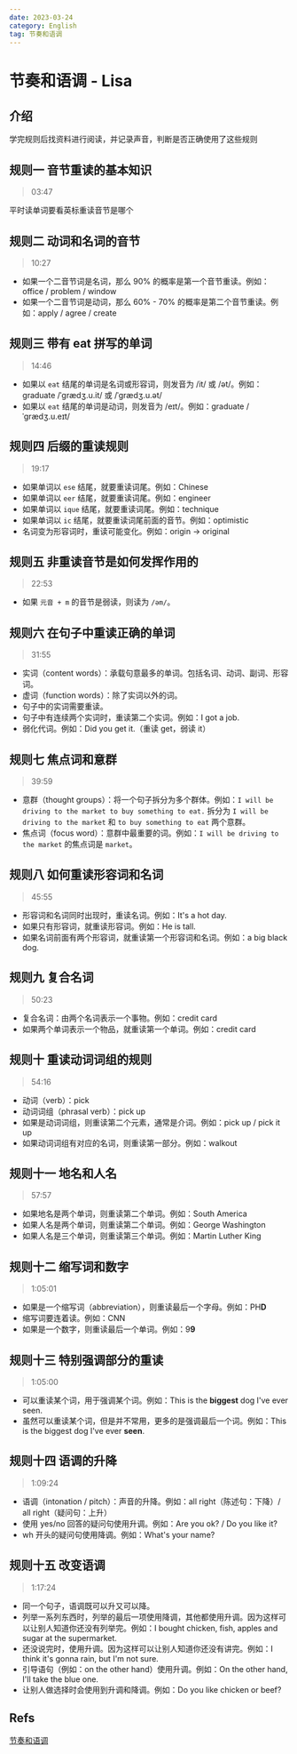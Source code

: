 ```yaml
---
date: 2023-03-24
category: English
tag: 节奏和语调
---
```


# 节奏和语调 - Lisa

## 介绍

学完规则后找资料进行阅读，并记录声音，判断是否正确使用了这些规则

## 规则一 音节重读的基本知识

> 03:47

平时读单词要看英标重读音节是哪个

## 规则二 动词和名词的音节

> 10:27

- 如果一个二音节词是名词，那么 90% 的概率是第一个音节重读。例如：office / problem / window
- 如果一个二音节词是动词，那么 60% - 70% 的概率是第二个音节重读。例如：apply / agree / create

## 规则三 带有 eat 拼写的单词

> 14:46

- 如果以 `eat` 结尾的单词是名词或形容词，则发音为 /it/ 或 /ət/。例如：graduate /ˈɡrædʒ.u.it/ 或 /ˈɡrædʒ.u.ət/
- 如果以 `eat` 结尾的单词是动词，则发音为 /eɪt/。例如：graduate /ˈɡrædʒ.u.eɪt/

## 规则四 后缀的重读规则

> 19:17

- 如果单词以 `ese` 结尾，就要重读词尾。例如：Chinese
- 如果单词以 `eer` 结尾，就要重读词尾。例如：engineer
- 如果单词以 `ique` 结尾，就要重读词尾。例如：technique
- 如果单词以 `ic` 结尾，就要重读词尾前面的音节。例如：optimistic
- 名词变为形容词时，重读可能变化。例如：origin -> original

## 规则五 非重读音节是如何发挥作用的

> 22:53

- 如果 `元音 + m` 的音节是弱读，则读为 `/əm/`。

## 规则六 在句子中重读正确的单词

> 31:55

- 实词（content words）：承载句意最多的单词。包括名词、动词、副词、形容词。
- 虚词（function words）：除了实词以外的词。
- 句子中的实词需要重读。
- 句子中有连续两个实词时，重读第二个实词。例如：I got a job.
- 弱化代词。例如：Did you get it.（重读 get，弱读 it）

## 规则七 焦点词和意群

> 39:59

- 意群（thought groups）：将一个句子拆分为多个群体。例如：`I will be driving to the market to buy something to eat.` 拆分为 `I will be driving to the market` 和 `to buy something to eat` 两个意群。
- 焦点词（focus word）：意群中最重要的词。例如：`I will be driving to the market` 的焦点词是 `market`。

## 规则八 如何重读形容词和名词

> 45:55

- 形容词和名词同时出现时，重读名词。例如：It's a hot day.
- 如果只有形容词，就重读形容词。例如：He is tall.
- 如果名词前面有两个形容词，就重读第一个形容词和名词。例如：a big black dog.

## 规则九 复合名词

> 50:23

- 复合名词：由两个名词表示一个事物。例如：credit card
- 如果两个单词表示一个物品，就重读第一个单词。例如：credit card

## 规则十 重读动词词组的规则

> 54:16

- 动词（verb）：pick
- 动词词组（phrasal verb）：pick up
- 如果是动词词组，则重读第二个元素，通常是介词。例如：pick up / pick it up
- 如果动词词组有对应的名词，则重读第一部分。例如：walkout

## 规则十一 地名和人名

> 57:57

- 如果地名是两个单词，则重读第二个单词。例如：South America
- 如果人名是两个单词，则重读第二个单词。例如：George Washington
- 如果人名是三个单词，则重读第三个单词。例如：Martin Luther King

## 规则十二 缩写词和数字

> 1:05:01

- 如果是一个缩写词（abbreviation），则重读最后一个字母。例如：PH**D**
- 缩写词要连着读。例如：CNN
- 如果是一个数字，则重读最后一个单词。例如：9**9**

## 规则十三 特别强调部分的重读

> 1:05:00

- 可以重读某个词，用于强调某个词。例如：This is the **biggest** dog I've ever seen.
- 虽然可以重读某个词，但是并不常用，更多的是强调最后一个词。例如：This is the biggest dog I've ever **seen**.

## 规则十四 语调的升降

> 1:09:24

- 语调（intonation / pitch）：声音的升降。例如：all right（陈述句：下降）/ all right（疑问句：上升）
- 使用 yes/no 回答的疑问句使用升调。例如：Are you ok? / Do you like it?
- wh 开头的疑问句使用降调。例如：What's your name?

## 规则十五 改变语调

> 1:17:24

- 同一个句子，语调既可以升又可以降。
- 列举一系列东西时，列举的最后一项使用降调，其他都使用升调。因为这样可以让别人知道你还没有列举完。例如：I bought chicken, fish, apples and sugar at the supermarket.
- 还没说完时，使用升调。因为这样可以让别人知道你还没有讲完。例如：I think it's gonna rain, but I'm not sure.
- 引导语句（例如：on the other hand）使用升调。例如：On the other hand, I'll take the blue one.
- 让别人做选择时会使用到升调和降调。例如：Do you like chicken or beef?

## Refs

[节奏和语调](https://www.bilibili.com/video/BV1Xr4y1N76H?p=3&share_source=copy_web)
